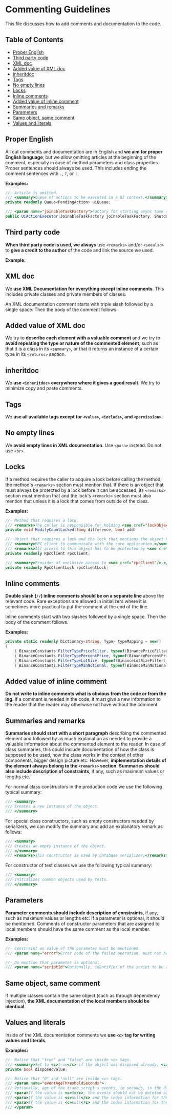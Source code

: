 # Commenting Guidelines

This file discusses how to add comments and documentation to the code.

## Table of Contents

  * [Proper English](#proper-english)
  * [Third party code](#third-party-code)
  * [XML doc](#xml-doc)
  * [Added value of XML doc](#added-value-of-xml-doc)
  * [inheritdoc](#inheritdoc)
  * [Tags](#tags)
  * [No empty lines](#no-empty-lines)
  * [Locks](#locks)
  * [Inline comments](#inline-comments)
  * [Added value of inline comment](#added-value-of-inline-comment)
  * [Summaries and remarks](#summaries-and-remarks)
  * [Parameters](#parameters)
  * [Same object, same comment](#same-object-same-comment)
  * [Values and literals](#values-and-literals)

## Proper English

All out comments and documentation are in English and **we aim for proper English language**, but we allow omitting articles at the beginning of the comment, especially in case of method parameters and class properties. Proper sentences should always be used. This includes ending the comment sentences with `.`, `?`, or `!`.

**Examples:**
```csharp
//- Article is omitted.
/// <summary>Queue of actions to be executed in a UI context.</summary>
private readonly Queue<PendingAction> uiQueue;

/// <param name="joinableTaskFactory">Factory for starting async task running on the background.</param>
public UiActionExecutor(JoinableTaskFactory joinableTaskFactory, Shutdown parentShutdown):
```


## Third party code

**When third party code is used, we always** use `<remarks>` and/or `<seealso>` to **give a credit to the author** of the code and link the source we used.

**Example:**


## XML doc

We **use XML Documentation for everything except inline comments**. This includes private classes and private members of classes.

An XML documentation comment starts with triple slash followed by a single space. Then the body of the comment follows.


## Added value of XML doc

We try to **describe each element with a valuable comment** and we try to **avoid repeating the type or nature of the commented element**, such as that it is a class in its `<summary>`, or that it returns an instance of a certain type in its `<returns>` section.


## inheritdoc

We **use `<inheritdoc>` everywhere where it gives a good result**. We try to minimize copy and paste comments.


## Tags

We **use all available tags except for `<value>`, `<include>`, and `<permission>`**.


## No empty lines

We **avoid empty lines in XML documentation**. Use `<para>` instead. Do not use `<br>`.


## Locks

If a method requires the caller to acquire a lock before calling the method, the method's `<remarks>` section must mention that. If there is an object that must always be protected by a lock before it can be accessed, its `<remarks>` section must mention that and the lock's `<remarks>` section must also mention that unless it is a lock that comes from outside of the class.

**Examples:**
```csharp
//- Method that requires a lock.
/// <remarks>The caller is responsible for holding <see cref="lockObject"/>.</remarks>
private void ModifyCountLocked(long difference, bool add)

//- Object that requires a lock and the lock that mentions the object back.
/// <summary>RPC client to communicate with the core application.</summary>
/// <remarks>All access to this object has to be protected by <see cref="rpcClientLock"/>.</remarks>
private readonly RpcClient rpcClient;

/// <summary>Provider of exclusive access to <see cref="rpcClient"/>.</summary>
private readonly RpcClientLock rpcClientLock;
```


## Inline comments

**Double slash (`//`) inline comments should be on a separate line** above the relevant code. Rare exceptions are allowed in initializers where it is sometimes more practical to put the comment at the end of the line.

Inline comments start with two slashes followed by a single space. Then the body of the comment follows.

**Examples:**
```csharp
private static readonly Dictionary<string, Type> typeMapping = new()
{
    { BinanceConstants.FilterTypePriceFilter, typeof(BinancePriceFilter) },
    { BinanceConstants.FilterTypePercentPrice, typeof(BinancePercentPriceFilter) }, // Here an inline comment at the end of the line is allowed.
    { BinanceConstants.FilterTypeLotSize, typeof(BinanceLotSizeFilter) },
    { BinanceConstants.FilterTypeMinNotional, typeof(BinanceMinNotionalFilter) },
```

## Added value of inline comment

**Do not write to inline comments what is obvious from the code or from the log**. If a comment is needed in the code, it must give a new information to the reader that the reader may otherwise not have without the comment.


## Summaries and remarks

**Summaries should start with a short paragraph** describing the commented element and followed by as much explanation as needed to provide a valuable information about the commented element to the reader. In case of class summaries, this could include documentation of how the class is supposed to be used, how the class works in the context of other components, bigger design picture etc. However, **implementation details of the element always belong to the `<remarks>` section**. **Summaries should also include description of constraints**, if any, such as maximum values or lengths etc.

For normal class constructors in the production code we use the following typical summary:

```csharp
/// <summary>
/// Creates a new instance of the object.
/// </summary>
```

For special class constructors, such as empty constructors needed by serializers, we can modify the summary and add an explanatory remark as follows:

```csharp
/// <summary>
/// Creates an empty instance of the object.
/// </summary>
/// <remarks>This constructor is used by database serializer.</remarks>
```

For constructor of test classes we use the following typical summary:

```csharp
/// <summary>
/// Initializes common objects used by tests.
/// </summary>
``` 

## Parameters

**Parameter comments should include description of constraints**, if any, such as maximum values or lengths etc. If a parameter is optional, it should be mentioned. Comments of constructor parameters that are assigned to local members should have the same comment as the local member.

**Examples:**
```csharp
//- Constraint on value of the parameter must be mentioned.
/// <param name="error">Error code of the failed operation, must not be equal to <see cref="Result.Success"/>.</param>

//- Do mention that parameter is optional.
/// <param name="scriptId">Optionally, identifier of the script to be assigned to the script box instance.</param>
```


## Same object, same comment

If multiple classes contain the same object (such as through dependency injection), **the XML documentation of the local members should be identical**.


## Values and literals

Inside of the XML documentation comments we **use `<c>` tag for writing values and literals**.

**Examples:**
```csharp
//- Notice that "true" and "false" are inside <c> tags.
/// <summary>Set to <c>true</c> if the object was disposed already, <c>false</c> otherwise. Used by the Dispose pattern.</summary>
private bool disposedValue;

//- Notice that "0" and "null" are inside <c> tags.
/// <param name="eventAgeThresholdSeconds">
/// Optionally, age of the trade script's events, in seconds, in the database after which the event is going to be removed.
/// <para>If the value is <c>0</c>, the events should not be deleted based on their age.</para>
/// <para>If the value is <c>null</c> and the index information for the given trade script does not exist yet, the default value will be used.</para>
/// <para>If the value is <c>null</c> and the index information for the given trade script already exists, the current value of the setting will be preserved.</para>
/// </param>
```
